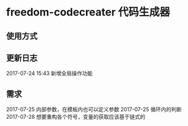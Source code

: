 # freedom-codecreater 代码生成器

## 使用方式

## 更新日志
2017-07-24 15:43 新增全局操作功能

## 需求
2017-07-25 内部参数，在模板内也可以定义参数
2017-07-25 循环内的判断
2017-07-28 想要重构各个符号，变量的获取应该基于链式的

